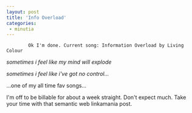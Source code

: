 ```yaml
---
layout: post
title: 'Info Overload'
categories:
 - minutia
---
```


			Ok I'm done. Current song: Information Overload by Living Colour



<i>sometimes i feel like my mind will explode

sometimes i feel like i've got no control...</i>



...one of my all time fav songs...



I'm off to be billable for about a week straight. Don't expect much. Take your time with that semantic web linkamania post.


